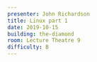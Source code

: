 ```yaml
---
presenter: John Richardson
title: Linux part 1
date: 2019-10-15
building: the-diamond
room: Lecture Theatre 9
difficulty: B
---
```

